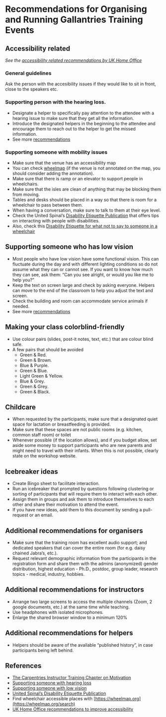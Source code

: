 # Recommendations for Organising and Running Gallantries Training Events

## Accessibility related

*See the [accessibility related recommendations by UK Home Office](https://github.com/UKHomeOffice/posters/blob/master/accessibility/dos-donts/posters_en-UK/accessibility-posters-set.pdf)*

### General guidelines

Ask the person with the accesibility issues if they would like to sit in front, close to the speakers etc.

### Supporting person with the hearing loss.

* Designate a helper to specifically pay attention to the attendee with a hearing issue to make sure that they get all the information.
* Introduce the designated helpers in the beginning to the attendee and encourage them to reach out to the helper to get the missed information.
* See more [recommendations](https://www.healthyhearing.com/report/51841-How-to-support-someone-with-hearing-loss)

### Supporting someone with mobility issues

* Make sure that the venue has an accessibility map
* You can check [wheelmap](https://wheelmap.org) (if the venue is not annotated on the map, you should consider adding the annotation).
* Make sure that there is ramp or an elevator to support people in wheelchairs.
* Make sure that the isles are clean of anything that may be blocking them from moving.
* Tables and desks should be placed in a way so that there is room for a wheelchair to pass between them.
* When having a conversation, make sure to talk to them at their eye level.
* Check the United Spinal’s [Disability Etiquette Publication]([http://www.unitedspinal.org/disability-etiquette/]) that offers tips on interacting with people with disabilities.
* Also, check this [Disability Etiquette for what not to say to someone in a wheelchair](https://mageerehab.org/blog_post/disability-etiquette-101-what-not-to-say-to-someone-in-a-wheelchair/)

## Supporting someone who has low vision

* Most people who have low vision have some functional vision. This can fluctuate during the day and with different lighting conditions so do not assume what they can or cannot see. If you want to know how much they can see, ask them: “Can you see alright, or would you like me to help you?”
* Keep the text on screen large and check by asking everyone. Helpers can move to the end of the classroom to help you adjust the text and screen.
* Check the building and room can accommodate service animals if needed.
* See more [recommendations](https://blindfoundation.org.nz/how-we-can-help/carers-friends-and-family/advice-on-how-to-help-someone/)

## Making your class colorblind-friendly

* Use colour pairs (slides, post-it notes, text, etc.) that are colour blind safe. 
* A few pairs that should be avoided
  * Green & Red.
  * Green & Brown.
  * Blue & Purple.
  * Green & Blue.
  * Light Green & Yellow.
  * Blue & Grey.
  * Green & Grey.
  * Green & Black.

## Childcare

* When requested by the participants, make sure that a designated quiet space for lactation or breastfeeding is provided.
* Make sure that these spaces are not public rooms (e.g. kitchen, common staff room) or toilet
* Whenever possible (if the location allows), and if you budget allow, set aside some money to support participants who are new parents and might need to travel with their infants. When this is not possible, clearly state on the workshop website.

## Icebreaker ideas

* Create Bingo sheet to facilitate interaction.
* Run an icebreaker that prompted by questions following clustering or sorting of participants that will require them to interact with each other.
* Assign them in groups and ask them to introduce themselves to each other and share their motivation to attend the event.
* If you have new ideas, add them to this document by sending a pull-request or an email.

## Additional recommendations for organisers

* Make sure that the training room has excellent audio support; and dedicated speakers that can cover the entire room (for e.g. daisy chained Jabra’s, etc.).
* Request relevant demographic information from the participants in the registration form and share them with the admins (anonymized) gender distribution, highest education - Ph.D., postdoc, group leader, research topics - medical, industry, hobbies.

## Additional recommendations for instructors

* Arrange two large screens to access the multiple channels (Zoom, 2 google documents, etc.) at the same time while teaching.
* Use headphones with isolated microphones.
* Enlarge the shared browser window to a minimum 120%

## Additional recommendations for helpers

* Helpers should be aware of the available “published history”, in case participants being left behind.

## References

* [The Carpentries Instructor Training Chapter on Motivation](https://carpentries.github.io/instructor-training/08-motivation/index.html)
* [Supporting someone with hearing loss](https://www.healthyhearing.com/report/51841-How-to-support-someone-with-hearing-loss)
* [Supporting someone with low vision](https://blindfoundation.org.nz/how-we-can-help/carers-friends-and-family/advice-on-how-to-help-someone/)
* [United Spinal’s Disability Etiquette Publication]([http://www.unitedspinal.org/disability-etiquette/])
* Find wheelchair accessible places with [https://wheelmap.org](https://wheelmap.org/search)
* [UK Home Office recommendations to improve accessibility](https://github.com/UKHomeOffice/posters/blob/master/accessibility/dos-donts/posters_en-UK/accessibility-posters-set.pdf)
